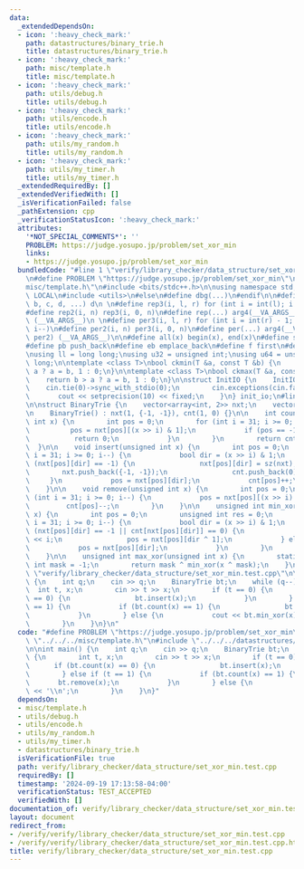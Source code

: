 ```yaml
---
data:
  _extendedDependsOn:
  - icon: ':heavy_check_mark:'
    path: datastructures/binary_trie.h
    title: datastructures/binary_trie.h
  - icon: ':heavy_check_mark:'
    path: misc/template.h
    title: misc/template.h
  - icon: ':heavy_check_mark:'
    path: utils/debug.h
    title: utils/debug.h
  - icon: ':heavy_check_mark:'
    path: utils/encode.h
    title: utils/encode.h
  - icon: ':heavy_check_mark:'
    path: utils/my_random.h
    title: utils/my_random.h
  - icon: ':heavy_check_mark:'
    path: utils/my_timer.h
    title: utils/my_timer.h
  _extendedRequiredBy: []
  _extendedVerifiedWith: []
  _isVerificationFailed: false
  _pathExtension: cpp
  _verificationStatusIcon: ':heavy_check_mark:'
  attributes:
    '*NOT_SPECIAL_COMMENTS*': ''
    PROBLEM: https://judge.yosupo.jp/problem/set_xor_min
    links:
    - https://judge.yosupo.jp/problem/set_xor_min
  bundledCode: "#line 1 \"verify/library_checker/data_structure/set_xor_min.test.cpp\"\
    \n#define PROBLEM \"https://judge.yosupo.jp/problem/set_xor_min\"\n\n#line 1 \"\
    misc/template.h\"\n#include <bits/stdc++.h>\n\nusing namespace std;\n\n#ifdef\
    \ LOCAL\n#include <utils>\n#else\n#define dbg(...)\n#endif\n\n#define arg4(a,\
    \ b, c, d, ...) d\n \n#define rep3(i, l, r) for (int i = int(l); i < int(r); i++)\n\
    #define rep2(i, n) rep3(i, 0, n)\n#define rep(...) arg4(__VA_ARGS__, rep3, rep2)\
    \ (__VA_ARGS__)\n \n#define per3(i, l, r) for (int i = int(r) - 1; i >= int(l);\
    \ i--)\n#define per2(i, n) per3(i, 0, n)\n#define per(...) arg4(__VA_ARGS__, per3,\
    \ per2) (__VA_ARGS__)\n\n#define all(x) begin(x), end(x)\n#define sz(x) int(size(x))\n\
    #define pb push_back\n#define eb emplace_back\n#define f first\n#define s second\n\
    \nusing ll = long long;\nusing u32 = unsigned int;\nusing u64 = unsigned long\
    \ long;\n\ntemplate <class T>\nbool ckmin(T &a, const T &b) {\n    return b <\
    \ a ? a = b, 1 : 0;\n}\n\ntemplate <class T>\nbool ckmax(T &a, const T &b) {\n\
    \    return b > a ? a = b, 1 : 0;\n}\n\nstruct InitIO {\n    InitIO() {\n    \
    \    cin.tie(0)->sync_with_stdio(0);\n        cin.exceptions(cin.failbit);\n \
    \       cout << setprecision(10) << fixed;\n    }\n} init_io;\n#line 2 \"datastructures/binary_trie.h\"\
    \n\nstruct BinaryTrie {\n    vector<array<int, 2>> nxt;\n    vector<int> cnt;\n\
    \n    BinaryTrie() : nxt(1, {-1, -1}), cnt(1, 0) {}\n\n    int count(unsigned\
    \ int x) {\n        int pos = 0;\n        for (int i = 31; i >= 0; i--) {\n  \
    \          pos = nxt[pos][(x >> i) & 1];\n            if (pos == -1) {\n     \
    \           return 0;\n            }\n        }\n        return cnt[pos];\n  \
    \  }\n\n    void insert(unsigned int x) {\n        int pos = 0;\n        for (int\
    \ i = 31; i >= 0; i--) {\n            bool dir = (x >> i) & 1;\n            if\
    \ (nxt[pos][dir] == -1) {\n                nxt[pos][dir] = sz(nxt);\n        \
    \        nxt.push_back({-1, -1});\n                cnt.push_back(0);\n       \
    \     }\n            pos = nxt[pos][dir];\n            cnt[pos]++;\n        }\n\
    \    }\n\n    void remove(unsigned int x) {\n        int pos = 0;\n        for\
    \ (int i = 31; i >= 0; i--) {\n            pos = nxt[pos][(x >> i) & 1];\n   \
    \         cnt[pos]--;\n        }\n    }\n\n    unsigned int min_xor(unsigned int\
    \ x) {\n        int pos = 0;\n        unsigned int res = 0;\n        for (int\
    \ i = 31; i >= 0; i--) {\n            bool dir = (x >> i) & 1;\n            if\
    \ (nxt[pos][dir] == -1 || cnt[nxt[pos][dir]] == 0) {\n                res |= 1\
    \ << i;\n                pos = nxt[pos][dir ^ 1];\n            } else {\n    \
    \            pos = nxt[pos][dir];\n            }\n        }\n        return res;\n\
    \    }\n\n    unsigned int max_xor(unsigned int x) {\n        static const unsigned\
    \ int mask = -1;\n        return mask ^ min_xor(x ^ mask);\n    }\n};\n#line 5\
    \ \"verify/library_checker/data_structure/set_xor_min.test.cpp\"\n\nint main()\
    \ {\n    int q;\n    cin >> q;\n    BinaryTrie bt;\n    while (q--) {\n      \
    \  int t, x;\n        cin >> t >> x;\n        if (t == 0) {\n            if (bt.count(x)\
    \ == 0) {\n                bt.insert(x);\n            }\n        } else if (t\
    \ == 1) {\n            if (bt.count(x) == 1) {\n                bt.remove(x);\n\
    \            }\n        } else {\n            cout << bt.min_xor(x) << '\\n';\n\
    \        }\n    }\n}\n"
  code: "#define PROBLEM \"https://judge.yosupo.jp/problem/set_xor_min\"\n\n#include\
    \ \"../../../misc/template.h\"\n#include \"../../../datastructures/binary_trie.h\"\
    \n\nint main() {\n    int q;\n    cin >> q;\n    BinaryTrie bt;\n    while (q--)\
    \ {\n        int t, x;\n        cin >> t >> x;\n        if (t == 0) {\n      \
    \      if (bt.count(x) == 0) {\n                bt.insert(x);\n            }\n\
    \        } else if (t == 1) {\n            if (bt.count(x) == 1) {\n         \
    \       bt.remove(x);\n            }\n        } else {\n            cout << bt.min_xor(x)\
    \ << '\\n';\n        }\n    }\n}"
  dependsOn:
  - misc/template.h
  - utils/debug.h
  - utils/encode.h
  - utils/my_random.h
  - utils/my_timer.h
  - datastructures/binary_trie.h
  isVerificationFile: true
  path: verify/library_checker/data_structure/set_xor_min.test.cpp
  requiredBy: []
  timestamp: '2024-09-19 17:13:58-04:00'
  verificationStatus: TEST_ACCEPTED
  verifiedWith: []
documentation_of: verify/library_checker/data_structure/set_xor_min.test.cpp
layout: document
redirect_from:
- /verify/verify/library_checker/data_structure/set_xor_min.test.cpp
- /verify/verify/library_checker/data_structure/set_xor_min.test.cpp.html
title: verify/library_checker/data_structure/set_xor_min.test.cpp
---
```

